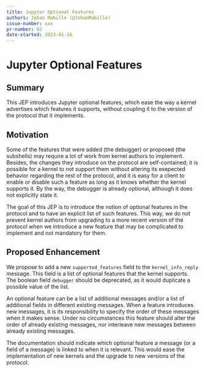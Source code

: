 ```yaml
---
title: Jupyter Optional Features
authors: Johan Mabille (@JohanMabille)
issue-number: xxx
pr-number: 92
date-started: 2023-01-16
---
```


# Jupyter Optional Features

## Summary

This JEP introduces Jupyter optional features, which ease the way
a kernel advertises which features it supports, without coupling it
to the version of the protocol that it implements.

## Motivation

Some of the features that were added (the debugger) or proposed (the subshells)
may require a lot of work from kernel authors to implement. Besides, the
changes they introduce on the protocol are self-contained; it is possible for a
kernel to not support them without altering its exepected behavior regarding the
rest of the protocol, and it is easy for a client to enable or disable such a
feature as long as it knows whether the kernel supports it. By the way, the
debugger is already optional, although it does not explicitly state it.

The goal of this JEP is to introduce the notion of optional features in the protocol
and to have an explicit list of such features. This way, we do not prevent kernel
authors from upgrading to a more recent version of the protocol when we introduce
a new feature that may be complicated to implement and not mandatory for them.

## Proposed Enhancement

We propose to add a new `supported_features` field to the `kernel_info_reply` message.
This field is a list of optional features that the kernel supports. The boolean field
`debugger` should be deprecated, as it would duplicate a possible value of the list.

An optional feature can be a list of additional messages and/or a list of additional
fields in different existing messages. When a feature introduces new messages, it is
its responsibility to specify the order of these messages when it makes sense. Under
no circumstances this feature should alter the order of already existing messages,
nor interleave new messages between already existing messages.

The documentation should indicate which optional feature a message (or a field of a
message) is linked to when it is relevant. This would ease the implementation of
new kernels and the upgrade to new versions of the protocol.
